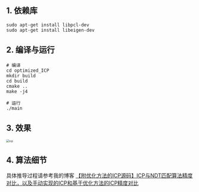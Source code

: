 ## 1. 依赖库

```shell
sudo apt-get install libpcl-dev
sudo apt-get install libeigen-dev
```

## 2. 编译与运行

```shell
# 编译
cd optimized_ICP
mkdir build
cd build
cmake ..
make -j4

# 运行
./main
```

## 3. 效果

<img src="/home/meng/codes_my/optimized_ICP/data/icp.png" alt="icp" style="zoom:50%;" />

## 4. 算法细节

具体推导过程请参考我的博客
[【附优化方法的ICP源码】ICP与NDT匹配算法精度对比，以及手动实现的ICP和基于优化方法的ICP精度对比
](https://blog.csdn.net/u011341856/article/details/110210533)
